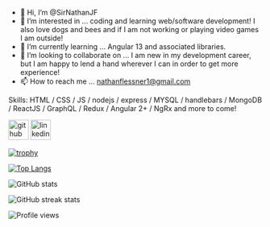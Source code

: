 - 👋 Hi, I’m @SirNathanJF
- 👀 I’m interested in ... coding and learning web/software development! I also love dogs and bees and if I am not working or playing video games I am outside!
- 🌱 I’m currently learning ...  Angular 13 and associated libraries. 
- 💞️ I’m looking to collaborate on ... I am new in my development career, but I am happy to lend a hand wherever I can in order to get more experience!
- 📫 How to reach me ... nathanflessner1@gmail.com

Skills: HTML / CSS / JS / nodejs / express / MYSQL / handlebars / MongoDB / ReactJS / GraphQL / Redux / Angular 2+ / NgRx and more to come!

[<img src='https://cdn.jsdelivr.net/npm/simple-icons@3.0.1/icons/github.svg' alt='github' height='40'>](https://github.com/SirNathanJF)  [<img src='https://cdn.jsdelivr.net/npm/simple-icons@3.0.1/icons/linkedin.svg' alt='linkedin' height='40'>](https://www.linkedin.com/in/nathan-flessner/)


[![trophy](https://github-profile-trophy.vercel.app/?username=SirNathanJF&theme=darcula)](https://github.com/ryo-ma/github-profile-trophy)

[![Top Langs](https://github-readme-stats.vercel.app/api/top-langs/?username=SirNathanJF&theme=darcula)](https://github.com/anuraghazra/github-readme-stats)

![GitHub stats](https://github-readme-stats.vercel.app/api?username=SirNathanJF&show_icons=true&theme=darcula)  

![GitHub streak stats](https://github-readme-streak-stats.herokuapp.com/?user=SirNathanJF&theme=darcula)  

![Profile views](https://gpvc.arturio.dev/SirNathanJF)  

<!---
SirNathanJF/SirNathanJF is a ✨ special ✨ repository because its `README.md` (this file) appears on your GitHub profile.
You can click the Preview link to take a look at your changes.
--->
